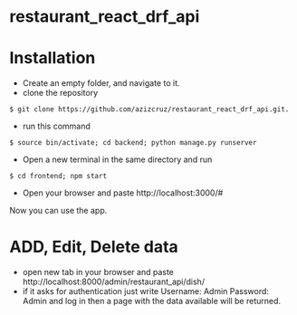 # restaurant_react_drf_api

# Installation
* Create an empty folder, and navigate to it.
* clone the repository

```shell
$ git clone https://github.com/azizcruz/restaurant_react_drf_api.git.
```

* run this command
```shell
$ source bin/activate; cd backend; python manage.py runserver
```

* Open a new terminal in the same directory and run
```shell
$ cd frontend; npm start
```

* Open your browser and paste http://localhost:3000/#

Now you can use the app.

# ADD, Edit, Delete data

* open new tab in your browser and paste http://localhost:8000/admin/restaurant_api/dish/
* if it asks for authentication just write
Username: Admin
Password: Admin
 and log in then a page with the data available will be returned.
